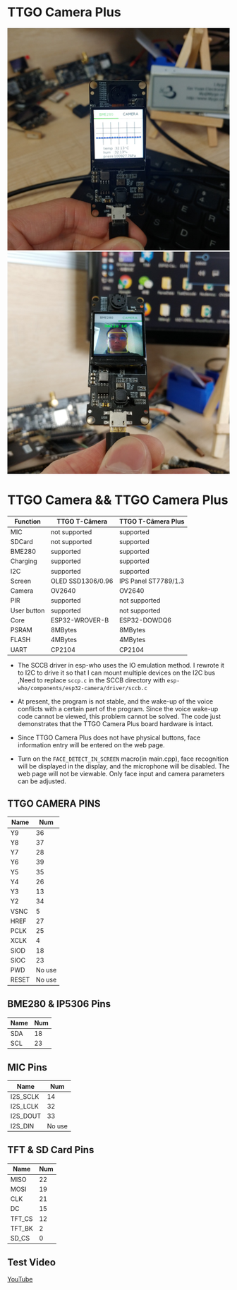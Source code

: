 # TTGO Camera Plus

![](images/1.jpg)
![](images/2.jpg)

# TTGO Camera && TTGO Camera Plus

| Function    | TTGO T-Câmera     | TTGO T-Câmera Plus   |
| ----------- | ----------------- | -------------------- |
| MIC         | not supported     | supported            |
| SDCard      | not supported     | supported            |
| BME280      | supported         | supported            |
| Charging    | supported         | supported            |
| I2C         | supported         | supported            |
| Screen      | OLED SSD1306/0.96 | IPS Panel ST7789/1.3 |
| Camera      | OV2640            | OV2640               |
| PIR         | supported         | not supported        |
| User button | supported         | not supported        |
| Core        | ESP32-WROVER-B    | ESP32-DOWDQ6         |
| PSRAM       | 8MBytes           | 8MBytes              |
| FLASH       | 4MBytes           | 4MBytes              |
| UART        | CP2104            | CP2104               |



- The SCCB driver in esp-who uses the IO emulation method. I rewrote it to I2C to drive it so that I can mount multiple devices on the I2C bus ,Need to replace `sccp.c` in the SCCB directory with `esp-who/components/esp32-camera/driver/sccb.c`

- At present, the program is not stable, and the wake-up of the voice conflicts with a certain part of the program. Since the voice wake-up code cannot be viewed, this problem cannot be solved. The code just demonstrates that the TTGO Camera Plus board hardware is intact.

- Since TTGO Camera Plus does not have physical buttons, face information entry will be entered on the web page.

- Turn on the `FACE_DETECT_IN_SCREEN` macro(in main.cpp), face recognition will be displayed in the display, and the microphone will be disabled. The web page will not be viewable. Only face input and camera parameters can be adjusted.

## TTGO CAMERA PINS
| Name  | Num    |
| ----- | ------ |
| Y9    | 36     |
| Y8    | 37     |
| Y7    | 28     |
| Y6    | 39     |
| Y5    | 35     |
| Y4    | 26     |
| Y3    | 13     |
| Y2    | 34     |
| VSNC  | 5      |
| HREF  | 27     |
| PCLK  | 25     |
| XCLK  | 4      |
| SIOD  | 18     |
| SIOC  | 23     |
| PWD   | No use |
| RESET | No use |

## BME280  & IP5306 Pins
| Name | Num |
| ---- | --- |
| SDA  | 18  |
| SCL  | 23  |

## MIC  Pins
| Name     | Num    |
| -------- | ------ |
| I2S_SCLK | 14     |
| I2S_LCLK | 32     |
| I2S_DOUT | 33     |
| I2S_DIN  | No use |

## TFT & SD Card Pins
| Name   | Num |
| ------ | --- |
| MISO   | 22  |
| MOSI   | 19  |
| CLK    | 21  |
| DC     | 15  |
| TFT_CS | 12  |
| TFT_BK | 2   |
| SD_CS  | 0   |

## Test Video
[YouTube](https://youtu.be/vVHurYwPiqI)